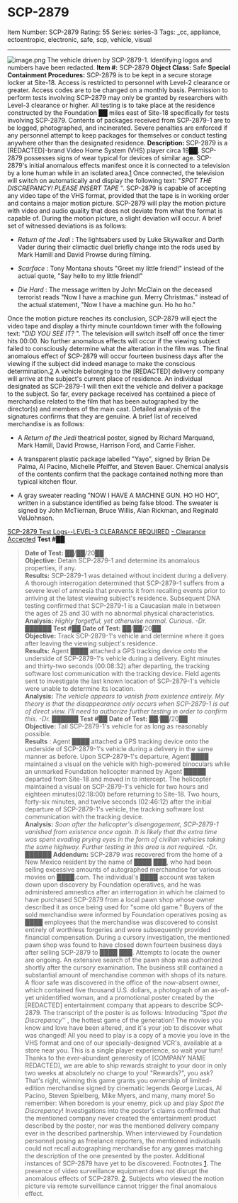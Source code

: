 # SCP-2879
Item Number: SCP-2879
Rating: 55
Series: series-3
Tags: _cc, appliance, ectoentropic, electronic, safe, scp, vehicle, visual

---

![image.png](https://scp-wiki.wdfiles.com/local--files/scp-2879/image.png)
The vehicle driven by SCP-2879-1. Identifying logos and numbers have been redacted.
**Item #:** SCP-2879
**Object Class:** Safe
**Special Containment Procedures:** SCP-2879 is to be kept in a secure storage locker at Site-18. Access is restricted to personnel with Level-2 clearance or greater. Access codes are to be changed on a monthly basis. Permission to perform tests involving SCP-2879 may only be granted by researchers with Level-3 clearance or higher. All testing is to take place at the residence constructed by the Foundation ██ miles east of Site-18 specifically for tests involving SCP-2879. Contents of packages received from SCP-2879-1 are to be logged, photographed, and incinerated. Severe penalties are enforced if any personnel attempt to keep packages for themselves or conduct testing anywhere other than the designated residence.
**Description:** SCP-2879 is a [REDACTED]-brand Video Home System (VHS) player circa 19██. SCP-2879 possesses signs of wear typical for devices of similar age.
SCP-2879's initial anomalous effects manifest once it is connected to a television by a lone human while in an isolated area.[1](javascript:;) Once connected, the television will switch on automatically and display the following text: "_SPOT THE DISCREPANCY! PLEASE INSERT TAPE_ ".
SCP-2879 is capable of accepting any video tape of the VHS format, provided that the tape is in working order and contains a major motion picture. SCP-2879 will play the motion picture with video and audio quality that does not deviate from what the format is capable of. During the motion picture, a slight deviation will occur. A brief set of witnessed deviations is as follows:
  * _Return of the Jedi_ : The lightsabers used by Luke Skywalker and Darth Vader during their climactic duel briefly change into the rods used by Mark Hamill and David Prowse during filming.

  * _Scarface_ : Tony Montana shouts "Greet my little friend!" instead of the actual quote, "Say hello to my little friend!"

  * _Die Hard_ : The message written by John McClain on the deceased terrorist reads "Now I have a machine gun. Merry Christmas." instead of the actual statement, "Now I have a machine gun. Ho ho ho."

Once the motion picture reaches its conclusion, SCP-2879 will eject the video tape and display a thirty minute countdown timer with the following text: "_DID YOU SEE IT?_ ". The television will switch itself off once the timer hits 00:00. No further anomalous effects will occur if the viewing subject failed to consciously determine what the alteration in the film was.
The final anomalous effect of SCP-2879 will occur fourteen business days after the viewing if the subject did indeed manage to make the conscious determination.[2](javascript:;) A vehicle belonging to the [REDACTED] delivery company will arrive at the subject's current place of residence. An individual designated as SCP-2879-1 will then exit the vehicle and deliver a package to the subject.
So far, every package received has contained a piece of merchandise related to the film that has been autographed by the director(s) and members of the main cast. Detailed analysis of the signatures confirms that they are genuine. A brief list of received merchandise is as follows:
  * A _Return of the Jedi_ theatrical poster, signed by Richard Marquand, Mark Hamill, David Prowse, Harrison Ford, and Carrie Fisher.

  * A transparent plastic package labelled "Yayo", signed by Brian De Palma, Al Pacino, Michelle Pfeiffer, and Steven Bauer. Chemical analysis of the contents confirm that the package contained nothing more than typical kitchen flour.

  * A gray sweater reading "NOW I HAVE A MACHINE GUN. HO HO HO", written in a substance identified as being false blood. The sweater is signed by John McTiernan, Bruce Willis, Alan Rickman, and Reginald VelJohnson.

[SCP-2879 Test Logs--LEVEL-3 CLEARANCE REQUIRED](javascript:;)
[\- Clearance Accepted](javascript:;)
**Test #██**
> **Date of Test:** ██/██/20██  
>  **Objective:** Detain SCP-2879-1 and determine its anomalous properties, if any.  
>  **Results:** SCP-2879-1 was detained without incident during a delivery. A thorough interrogation determined that SCP-2879-1 suffers from a severe level of amnesia that prevents it from recalling events prior to arriving at the latest viewing subject's residence. Subsequent DNA testing confirmed that SCP-2879-1 is a Caucasian male in between the ages of 25 and 30 with no abnormal physical characteristics.  
>  **Analysis:** _Highly forgetful, yet otherwise normal. Curious. -Dr. ██████_
**Test #██**
> **Date of Test:** ██/██/20██  
>  **Objective:** Track SCP-2879-1's vehicle and determine where it goes after leaving the viewing subject's residence.  
>  **Results:** Agent ████ attached a GPS tracking device onto the underside of SCP-2879-1's vehicle during a delivery. Eight minutes and thirty-two seconds (00:08:32) after departing, the tracking software lost communication with the tracking device. Field agents sent to investigate the last known location of SCP-2879-1's vehicle were unable to determine its location.  
>  **Analysis:** _The vehicle appears to vanish from existence entirely. My theory is that the disappearance only occurs when SCP-2879-1 is out of direct view. I'll need to authorize further testing in order to confirm this. -Dr. ██████_
**Test #██**
> **Date of Test:** ██/██/20██  
>  **Objective:** Tail SCP-2879-1's vehicle for as long as reasonably possible.  
>  **Results** : Agent ████ attached a GPS tracking device onto the underside of SCP-2879-1's vehicle during a delivery in the same manner as before. Upon SCP-2879-1's departure, Agent ████ maintained a visual on the vehicle with high-powered binoculars while an unmarked Foundation helicopter manned by Agent █████ departed from Site-18 and moved in to intercept. The helicopter maintained a visual on SCP-2879-1's vehicle for two hours and eighteen minutes(02:18:00) before returning to Site-18. Two hours, forty-six minutes, and twelve seconds (02:46:12) after the initial departure of SCP-2879-1's vehicle, the tracking software lost communication with the tracking device.  
>  **Analysis:** _Soon after the helicopter's disengagement, SCP-2879-1 vanished from existence once again. It is likely that the extra time was spent evading prying eyes in the form of civilian vehicles taking the same highway. Further testing in this area is not required. -Dr. ██████_
**Addendum:** SCP-2879 was recovered from the home of a New Mexico resident by the name of ████ ███, who had been selling excessive amounts of autographed merchandise for various movies on ████.com. The individual's ████ account was taken down upon discovery by Foundation operatives, and he was administered amnestics after an interrogation in which he claimed to have purchased SCP-2879 from a local pawn shop whose owner described it as once being used for "some old game." Buyers of the sold merchandise were informed by Foundation operatives posing as ████ employees that the merchandise was discovered to consist entirely of worthless forgeries and were subsequently provided financial compensation. During a cursory investigation, the mentioned pawn shop was found to have closed down fourteen business days after selling SCP-2879 to ████ ███. Attempts to locate the owner are ongoing.
An extensive search of the pawn shop was authorized shortly after the cursory examination. The business still contained a substantial amount of merchandise common with shops of its nature. A floor safe was discovered in the office of the now-absent owner, which contained five thousand U.S. dollars, a photograph of an as-of-yet unidentified woman, and a promotional poster created by the [REDACTED] entertainment company that appears to describe SCP-2879. The transcript of the poster is as follows:
> Introducing _"Spot the Discrepancy''_ , the hottest game of the generation! The movies you know and love have been altered, and it's your job to discover what was changed! All you need to play is a copy of a movie you love in the VHS format and one of our specially-designed VCR's, available at a store near you. This is a single player experience, so wait your turn! Thanks to the ever-abundant generosity of [COMPANY NAME REDACTED], we are able to ship rewards straight to your door in only two weeks at absolutely no charge to you! "Rewards?", you ask? That's right, winning this game grants you ownership of limited-edition merchandise signed by cinematic legends George Lucas, Al Pacino, Steven Spielberg, Mike Myers, and many, many more! So remember: When boredom is your enemy, pick up and play _Spot the Discrepancy_!
Investigations into the poster's claims confirmed that the mentioned company never created the entertainment product described by the poster, nor was the mentioned delivery company ever in the described partnership. When interviewed by Foundation personnel posing as freelance reporters, the mentioned individuals could not recall autographing merchandise for any games matching the description of the one presented by the poster. Additional instances of SCP-2879 have yet to be discovered.
Footnotes
[1](javascript:;). The presence of video surveillance equipment does not disrupt the anomalous effects of SCP-2879.
[2](javascript:;). Subjects who viewed the motion picture via remote surveillance cannot trigger the final anomalous effect.